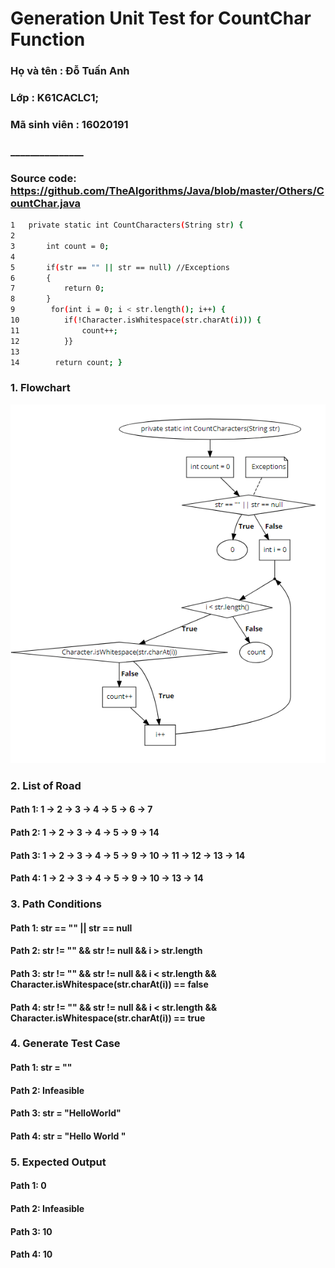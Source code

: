 ﻿# Generation Unit Test for CountChar Function


### Họ và tên : Đỗ Tuấn Anh
### Lớp : K61CACLC1;
### Mã sinh viên : 16020191
### _______________




### Source code: https://github.com/TheAlgorithms/Java/blob/master/Others/CountChar.java

```sh
1   private static int CountCharacters(String str) {
2
3   	int count = 0;
4
5   	if(str == "" || str == null) //Exceptions
6		{ 
7			return 0; 
8		}
9        for(int i = 0; i < str.length(); i++) {
10        	if(!Character.isWhitespace(str.charAt(i))) {
11        		count++;
12			}}
13
14        return count; }

```

### 1. Flowchart

![](flowchart.png)

### 2. List of Road

#### Path 1: 1 &rarr; 2 &rarr; 3 &rarr; 4 &rarr; 5 &rarr; 6 &rarr; 7 
#### Path 2: 1 &rarr; 2 &rarr; 3 &rarr; 4 &rarr; 5 &rarr; 9 &rarr; 14 
#### Path 3: 1 &rarr; 2 &rarr; 3 &rarr; 4 &rarr; 5 &rarr; 9 &rarr; 10 &rarr; 11 &rarr; 12 &rarr; 13 &rarr; 14
#### Path 4: 1 &rarr; 2 &rarr; 3 &rarr; 4 &rarr; 5 &rarr; 9 &rarr; 10 &rarr;  13 &rarr; 14



### 3. Path Conditions

#### Path 1: str == "" || str == null
#### Path 2: str != "" && str != null && i > str.length
#### Path 3: str != "" && str != null && i < str.length && Character.isWhitespace(str.charAt(i)) == false
#### Path 4: str != "" && str != null && i < str.length && Character.isWhitespace(str.charAt(i)) == true

### 4. Generate Test Case

#### Path 1: str = ""
#### Path 2: Infeasible
#### Path 3: str = "HelloWorld"
#### Path 4: str = "Hello World "


### 5. Expected Output
	
#### Path 1: 0
#### Path 2: Infeasible
#### Path 3: 10
#### Path 4: 10

